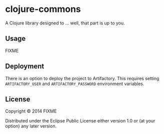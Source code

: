 # clojure-commons

A Clojure library designed to ... well, that part is up to you.

## Usage

FIXME

## Deployment

There is an option to deploy the project to Artifactory. This requires setting `ARTIFACTORY_USER` and `ARTIFACTORY_PASSWORD` environment variables.

## License

Copyright © 2014 FIXME

Distributed under the Eclipse Public License either version 1.0 or (at
your option) any later version.
